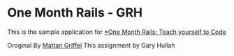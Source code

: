 # One Month Rails - GRH

This is the sample application for
[*One Month Rails: Teach yourself to Code](http://onemonthrails.com)

Oroginal By [Mattan Griffel](http://mattangriffel.com)
This assignment by Gary Hullah